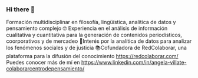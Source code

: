 ### Hi there 👋

Formación multidisciplinar en filosofía, lingüística, analítica de datos y pensamiento complejo
🤓 Experiencia en el análisis de información cualitativa y cuantitativa para la generación de contenidos periodísticos, coorporativos y de mercadeo
👩‍Interés por la analítica de datos para analizar los fenómenos sociales y de justicia
📚Cofundadora de RedColaborar, una plataforma para la difusión del conocimiento https://redcolaborar.com/
Puedes conocer más de mí en https://www.linkedin.com/in/angela-villate-colaborarcentrodepensamiento/
